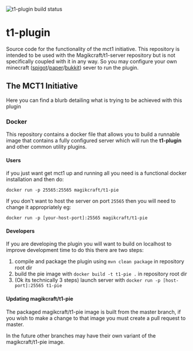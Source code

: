 ![t1-plugin build status](https://travis-ci.org/Magikcraft/t1-plugin.svg?branch=master)

# t1-plugin

Source code for the functionality of the mct1 initiative. This repository
is intended to be used with the Magikcraft/t1-server repository but is not
specifically coupled with it in any way. So you may configure your own minecraft ([spigot](https://www.spigotmc.org/wiki/spigot-installation/)/[paper](https://paper.readthedocs.io/en/paper-1.10/)/[bukkit](https://bukkit.org/))
sever to run the plugin.

## The MCT1 Initiative
Here you can find a blurb detailing what is trying to be achieved with this plugin

### Docker
This repository contains a docker file that allows you to build a runnable image that
contains a fully configured server which will run the **t1-plugin** and other common utility plugins.

#### Users
if you just want get mct1 up and running all you need is a functional docker installation
and then do:
```
docker run -p 25565:25565 magikcraft/t1-pie
```
If you don't want to host the server on port `25565` then you will
need to change it appropriately eg:
```
docker run -p [your-host-port]:25565 magikcraft/t1-pie
```

#### Developers
If you are developing the plugin you will want to build on localhost to improve development
time to do this there are two steps:

  1. compile and package the plugin using `mvn clean package` in repository root dir 
  2. build the pie image with `docker build -t t1-pie .` in repository root dir
  3. (Ok its technically 3 steps) launch server with `docker run -p [host-port]:25565 t1-pie`
  
#### Updating magikcraft/t1-pie
The packaged magikcraft/t1-pie image is built from the master branch, if you wish to make a change to that
image you must create a pull request to master.

In the future other branches may have their own variant of the magikcraft/t1-pie image.
